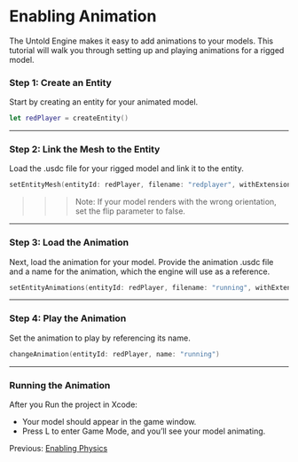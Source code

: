 #  Enabling Animation

The Untold Engine makes it easy to add animations to your models. This tutorial will walk you through setting up and playing animations for a rigged model.

### Step 1: Create an Entity

Start by creating an entity for your animated model.

```swift
let redPlayer = createEntity()
```

---

### Step 2: Link the Mesh to the Entity

Load the .usdc file for your rigged model and link it to the entity.

```swift
setEntityMesh(entityId: redPlayer, filename: "redplayer", withExtension: "usdc", flip: false)
```
>>> Note: If your model renders with the wrong orientation, set the flip parameter to false.

---

### Step 3: Load the Animation
Next, load the animation for your model. Provide the animation .usdc file and a name for the animation, which the engine will use as a reference.

```swift
setEntityAnimations(entityId: redPlayer, filename: "running", withExtension: "usdc", name: "running")
```

---

### Step 4: Play the Animation

Set the animation to play by referencing its name.

```swift
changeAnimation(entityId: redPlayer, name: "running")
```

---

### Running the Animation

After you Run the project in Xcode:

- Your model should appear in the game window.
- Press L to enter Game Mode, and you’ll see your model animating.


Previous: [Enabling Physics](physics.md)
